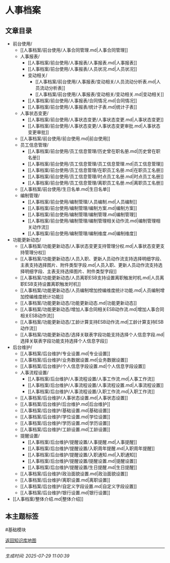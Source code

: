 # 人事档案

## 文章目录
- 前台使用/
  - [[人事档案/前台使用/人事合同管理.md|人事合同管理]]
  - 人事报表/
    - [[人事档案/前台使用/人事报表/人事报表.md|人事报表]]
    - [[人事档案/前台使用/人事报表/人员状况.md|人员状况]]
    - 变动相关/
      - [[人事档案/前台使用/人事报表/变动相关/人员流动分析表.md|人员流动分析表]]
      - [[人事档案/前台使用/人事报表/变动相关/变动相关.md|变动相关]]
    - [[人事档案/前台使用/人事报表/合同情况.md|合同情况]]
    - [[人事档案/前台使用/人事报表/统计子表.md|统计子表]]
  - 人事状态变更/
    - [[人事档案/前台使用/人事状态变更/人事状态变更.md|人事状态变更]]
    - [[人事档案/前台使用/人事状态变更/人事状态变更审批.md|人事状态变更审批]]
  - [[人事档案/前台使用/前台使用.md|前台使用]]
  - 员工信息管理/
    - [[人事档案/前台使用/员工信息管理/历史曾在职名册.md|历史曾在职名册]]
    - [[人事档案/前台使用/员工信息管理/员工信息管理.md|员工信息管理]]
    - [[人事档案/前台使用/员工信息管理/在职员工名册.md|在职员工名册]]
    - [[人事档案/前台使用/员工信息管理/时点员工名册.md|时点员工名册]]
    - [[人事档案/前台使用/员工信息管理/离职员工名册.md|离职员工名册]]
  - [[人事档案/前台使用/生日名单.md|生日名单]]
  - 编制管理/
    - [[人事档案/前台使用/编制管理/人员编制.md|人员编制]]
    - [[人事档案/前台使用/编制管理/编制方案.md|编制方案]]
    - [[人事档案/前台使用/编制管理/编制管理.md|编制管理]]
    - [[人事档案/前台使用/编制管理/编制管理相关动作流.md|编制管理相关动作流]]
    - [[人事档案/前台使用/编制管理/编制维度.md|编制维度]]
- 功能更新动态/
  - [[人事档案/功能更新动态/人事状态变更支持管理分权.md|人事状态变更支持管理分权]]
  - [[人事档案/功能更新动态/人员入职、更新人员动作流支持选择明细字段、主表支持选择图片、附件类型字段.md|人员入职、更新人员动作流支持选择明细字段、主表支持选择图片、附件类型字段]]
  - [[人事档案/功能更新动态/人员离职ESB支持设置离职触发时机.md|人员离职ESB支持设置离职触发时机]]
  - [[人事档案/功能更新动态/人员编制增加控编维度统计功能.md|人员编制增加控编维度统计功能]]
  - [[人事档案/功能更新动态/功能更新动态.md|功能更新动态]]
  - [[人事档案/功能更新动态/增加人事合同相关ESB动作流.md|增加人事合同相关ESB动作流]]
  - [[人事档案/功能更新动态/工龄计算支持ESB动作流.md|工龄计算支持ESB动作流]]
  - [[人事档案/功能更新动态/选择关联表字段功能支持选择个人信息字段.md|选择关联表字段功能支持选择个人信息字段]]
- 后台维护/
  - [[人事档案/后台维护/专业设置.md|专业设置]]
  - [[人事档案/后台维护/业务数据设置.md|业务数据设置]]
  - [[人事档案/后台维护/个人信息字段设置.md|个人信息字段设置]]
  - 人事流程设置/
    - [[人事档案/后台维护/人事流程设置/人事工作流.md|人事工作流]]
    - [[人事档案/后台维护/人事流程设置/人事流程设置.md|人事流程设置]]
    - [[人事档案/后台维护/人事流程设置/入职工作流.md|入职工作流]]
  - [[人事档案/后台维护/人事状态设置.md|人事状态设置]]
  - [[人事档案/后台维护/后台维护.md|后台维护]]
  - [[人事档案/后台维护/基础设置.md|基础设置]]
  - [[人事档案/后台维护/学位设置.md|学位设置]]
  - [[人事档案/后台维护/学历设置.md|学历设置]]
  - [[人事档案/后台维护/工龄设置.md|工龄设置]]
  - 提醒设置/
    - [[人事档案/后台维护/提醒设置/人事提醒.md|人事提醒]]
    - [[人事档案/后台维护/提醒设置/入职周年提醒.md|入职周年提醒]]
    - [[人事档案/后台维护/提醒设置/入职通知.md|入职通知]]
    - [[人事档案/后台维护/提醒设置/提醒设置.md|提醒设置]]
    - [[人事档案/后台维护/提醒设置/生日提醒.md|生日提醒]]
  - [[人事档案/后台维护/政治面貌设置.md|政治面貌设置]]
  - [[人事档案/后台维护/离职设置.md|离职设置]]
  - [[人事档案/后台维护/自定义字段设置.md|自定义字段设置]]
  - [[人事档案/后台维护/银行设置.md|银行设置]]
- [[人事档案/整体介绍.md|整体介绍]]

## 本主题标签
#基础模块 

[返回知识库地图](知识库地图.md)

---
*生成时间: 2025-07-29 11:00:39*